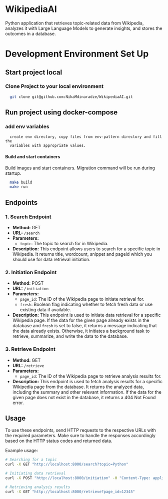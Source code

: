 # WikipediaAI
Python application that retrieves topic-related data from Wikipedia, analyzes it with Large Language Models to generate insights, and stores the outcomes in a database.

# Development Environment Set Up

## Start project local
### Clone Project to your local environment
```bash
  git clone git@github.com:NikaMdinaradze/WikipediaAI.git
```

## Run project using docker-compose
### add env variables
```text
  create env directory, copy files from env-pattern directory and fill the
  variables with appropriate values.
```
#### Build and start containers
Build images and start containers. Migration command will be run during startup.
```bash
  make build
  make run
```

## Endpoints

### 1. Search Endpoint

- **Method:** GET
- **URL:** `/search`
- **Parameters:**
  - `topic`: The topic to search for in Wikipedia.
- **Description:** This endpoint allows users to search for a specific topic in Wikipedia. It returns title, wordcount, snippet and pageid which you should use for data retrieval initiation.

### 2. Initiation Endpoint

- **Method:** POST
- **URL:** `/initiation`
- **Parameters:**
  - `page_id`: The ID of the Wikipedia page to initiate retrieval for.
  - `fresh`: Boolean flag indicating whether to fetch fresh data or use existing data if available.
- **Description:** This endpoint is used to initiate data retrieval for a specific Wikipedia page. If the data for the given page already exists in the database and `fresh` is set to false, it returns a message indicating that the data already exists. Otherwise, it initiates a background task to retrieve, summarize, and write the data to the database.

### 3. Retrieve Endpoint

- **Method:** GET
- **URL:** `/retrieve`
- **Parameters:**
  - `page_id`: The ID of the Wikipedia page to retrieve analysis results for.
- **Description:** This endpoint is used to fetch analysis results for a specific Wikipedia page from the database. It returns the analyzed data, including the summary and other relevant information. If the data for the given page does not exist in the database, it returns a 404 Not Found error.

## Usage

To use these endpoints, send HTTP requests to the respective URLs with the required parameters. Make sure to handle the responses accordingly based on the HTTP status codes and returned data.

Example usage:

```bash
# Searching for a topic
curl -X GET "http://localhost:8000/search?topic=Python"

# Initiating data retrieval
curl -X POST "http://localhost:8000/initiation" -H "Content-Type: application/json" -d '{"page_id": 12345, "fresh": true}'

# Retrieving analysis results
curl -X GET "http://localhost:8000/retrieve?page_id=12345"

